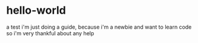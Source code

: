 # hello-world
a test
i'm just doing a guide, because i'm a newbie and want to learn code
so i'm very thankful about any help
